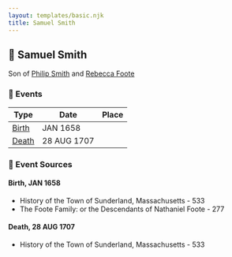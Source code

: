 ```yaml
---
layout: templates/basic.njk
title: Samuel Smith
---
```

## 🔵 Samuel Smith

Son of [Philip Smith](/people/6/61981014) and [Rebecca Foote](/people/3/32470572)

### 📆 Events

Type | Date | Place
------ | ------ | ------
[Birth](#event-0) | JAN 1658 |
[Death](#event-1) | 28 AUG 1707 |

### 📰 Event Sources

#### <a id="event-0"></a> Birth, JAN 1658
* History of the Town of Sunderland, Massachusetts  - 533
* The Foote Family: or the Descendants of Nathaniel Foote  - 277

#### <a id="event-1"></a> Death, 28 AUG 1707
* History of the Town of Sunderland, Massachusetts  - 533